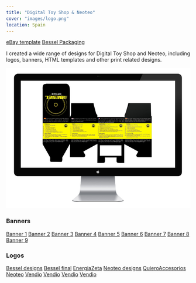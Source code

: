 ```yaml
---
title: "Digital Toy Shop & Neoteo"
cover: "images/logo.png"
location: Spain
---
```


<p class="work-links">
<a class="btn icon icon-external" href="http://work.joanmira.com/webs/digitaltoy/plantilla_ebay/" target="_blank">eBay template</a> <a class="btn icon icon-external" href="http://work.joanmira.com/webs/digitaltoy/bessel-packaging.jpg" target="_blank">Bessel Packaging</a></p>

I created a wide range of designs for Digital Toy Shop and Neoteo, including logos, banners, HTML templates and other print related designs.

![](./images/1.jpg)

<h3>Banners</h3>
<p class="work-links-list">
<a class="btn icon icon-external" href="http://work.joanmira.com/webs/digitaltoy/banners/banner1.html" target="_blank">Banner 1</a> <a class="btn icon icon-external" href="http://work.joanmira.com/webs/digitaltoy/banners/banner2.html" target="_blank">Banner 2</a> <a class="btn icon icon-external" href="http://work.joanmira.com/webs/digitaltoy/banners/banner3.html" target="_blank">Banner 3</a> <a class="btn icon icon-external" href="http://work.joanmira.com/webs/digitaltoy/banners/banner4.html" target="_blank">Banner 4</a> <a class="btn icon icon-external" href="http://work.joanmira.com/webs/digitaltoy/banners/banner5.html" target="_blank">Banner 5</a> <a class="btn icon icon-external" href="http://work.joanmira.com/webs/digitaltoy/banners/banner6.html" target="_blank">Banner 6</a> <a class="btn icon icon-external" href="http://work.joanmira.com/webs/digitaltoy/banners/banner7.html" target="_blank">Banner 7</a> <a class="btn icon icon-external" href="http://work.joanmira.com/webs/digitaltoy/banners/banner8.html" target="_blank">Banner 8</a> <a class="btn icon icon-external" href="http://work.joanmira.com/webs/digitaltoy/banners/banner9.html" target="_blank">Banner 9</a>
</p>

<h3>Logos</h3>
<p class="work-links-list"><a class="btn icon icon-external" href="http://work.joanmira.com/webs/digitaltoy/logos/besel.swf" target="_blank">Bessel designs</a> <a class="btn icon icon-external" href="http://work.joanmira.com/webs/digitaltoy/logos/logo_besel.jpg" target="_blank">Bessel final</a> <a class="btn icon icon-external" href="http://work.joanmira.com/webs/digitaltoy/logos/energiazeta_logos.jpg" target="_blank">EnergiaZeta</a> <a class="btn icon icon-external" href="http://work.joanmira.com/webs/digitaltoy/logos/logo2.swf" target="_blank">Neoteo designs</a> <a class="btn icon icon-external" href="http://work.joanmira.com/webs/digitaltoy/logos/logos_quieroaccesorios.jpg" target="_blank">QuieroAccesorios</a> <a class="btn icon icon-external" href="http://work.joanmira.com/webs/digitaltoy/logos/neoteo.swf" target="_blank">Neoteo</a> <a class="btn icon icon-external" href="http://work.joanmira.com/webs/digitaltoy/logos/logos_quieroaccesorios.jpg" target="_blank">Vendio</a> <a class="btn icon icon-external" href="http://work.joanmira.com/webs/digitaltoy/logos/vendio2.jpg" target="_blank">Vendio</a> <a class="btn icon icon-external" href="http://work.joanmira.com/webs/digitaltoy/logos/vendio3.jpg" target="_blank">Vendio</a> <a class="btn icon icon-external" href="http://work.joanmira.com/webs/digitaltoy/logos/vendioes.jpg" target="_blank">Vendio</a></p>
